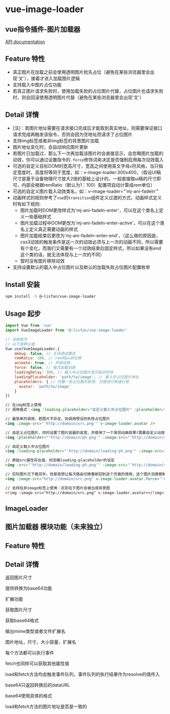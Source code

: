 # vue-image-loader

## vue指令插件-图片加载器

[API documentation](https://lisfan.github.io/vue-image-loader/)

## Feature 特性

- 真正图片在加载之前会使用透明图片抢先占位（避免在某些浏览器里会出现'叉'），接着才进入加载图片逻辑
- 支持载入中图片占位功能
- 若真正图片请求失败时，使用加载失败的占位图片代替，占位图片也请求失败时，则会回滚使用透明图片代替（避免在某些浏览器里会出现'叉'）

## Detail 详情

- [注]：若图片地址需要在请求接口完成后才能取到真实地址，则需要保证接口请求完成再触发该指令，否则会因为空地址而请求了占位图片
- 支持img标签或者非img标签的背景图片加载
- 图片地址变化时，会自动响应图片更新
- 若图片已加载过，那么下一次再加载该图片时会直接显示，会忽略图片加载的动效，你可以通过设置指令的`.force`修饰词来决定是否强制启用每次动效载入
- 可选的自定义目标DOM的宽高尺寸，宽高之间使用英文字母`x`符风格，当只指定宽度时，高度将等同于宽度，如：v-image-loader:300x400，（假设UI稿尺寸是基于设备物理尺寸放大2倍的基础上设计的，一般直接取ui稿的尺寸即可，内部会根据remRatio（默认为1：100）配置项自动计算成rem单位）
- 可选的自定义图片载入动效类名，如：v-image-loader="'mj-ani-fadeIn'"
- 动画样式的规则参考了`vue`的`transition`组件定义过渡的方式，动画样式定义时有如下规则:
  - 图片加载时DOM更改样式为'mj-ani-fadeIn-enter'，可以在这个类名上定义一些基础样式
  - 图片加载过程中DOM更改为'mj-ani-fadeIn-enter-active'，可以在这个类名上定义真正需要动画的样式
  - 图片加载结束后更改为'mj-ani-fadeIn-enter-end'，（这么做的原因是，css3动效的触发条件是这一次的动效必须与上一次的动画不同，所以需要有个变化，而我们又需要有一个动效结束后固定样式，所以如果没有end这个类的话，就无法体现与上一次的不同）
  - 暂时没有图片移除动效
- 支持设置默认的载入中占位图片以及默认的加载失败占位图片配置枚举

## Install 安装

```bash
npm install -S @~lisfan/vue-image-loader
```

## Usage 起步

```js
import Vue from 'vue'
import VueImageLoader from '@~lisfan/vue-image-loader'

// 注册指令
// 以下是默认值
Vue.use(VueImageLoader,{
    debug: false, // 关闭调试模式
    remRatio: 100, // rem和px的比例
    animate: true, // 开启动效
    force: false, // 每次加载动效
    loadingDelay: 300, // 载入中占位图片显示延迟时间
    loadingPlaceholder: 'path/to/image', // 载入中占位图片地址
    placeholders: { // 内置一些占位图片枚举，方便进行快速引用
      avatar: 'path/to/image'
    }
})
```

```html
// 在img标签上使用
// 调用格式：<img :loading-placeholder="自定义载入中占位图片" :placeholder="自定义失败占位图片地址" :image-src="请求图片地址" v-image-loader:[宽x高].[强制每次加载动效].[调用内置占位图片]="动效类名" />

// 最简单的调用，若图片不存在，则调用预设的失败占位图片
<img :image-src="'http://domain/src.png'" v-image-loader.avatar />

// 自定义占位图片，同时设置了图片容器的高宽，并使用了一个渐现动画效果(需要自定义动效样式)
<img :placeholder="'http://domain/ph.png'" :image-src="'http://domain/src.png'" v-image-loader:500x300="'mj-ani-fadeIn'" />

// 自定义载入中占位图片
<img :loading-placeholder="'http://domain/loading-ph.png'" :image-src="'http://domain/src.png'" v-image-loader/>

// 原始src属性存在值，则忽略loading-placeholder的设定
<img :src="'http://domain/loading-ph.png'" :image-src="'http://domain/src.png'" v-image-loader/>

// 实际图片已下载完毕，但是我想让每次路由切换重新回到这个页面的使用，这个图片加载都触发翻转动画效果(需要自定义动效样式)
<img :image-src="http://domain/src.png" v-image-loader.avatar.force="'mj-ani-flip'" />

// 支持在非image标签上使用：区别在于图片会被当成背景图
<!img :image-src="http://domain/src.png" v-image-loader.avatar></!img>
```

## ImageLoader

## 图片加载器 模块功能（未来独立）

## Feature 特性

## Detail 详情

返回图片尺寸

提供转换为base64功能


扩展功能

获取图片尺寸

获取base64格式

输出mime类型或者文件扩展名

图片地址，尺寸，大小容量，扩展名


每个方法都可以执行事件


fetch也同样可以获取其他属性值


load和fetch方法均会触发事件队列，事件队列的执行结果作为resolve的值传入

base64只返回转换后的dataURL


base64使用具体的格式


load和fetch方法的图片地址是否是一致的